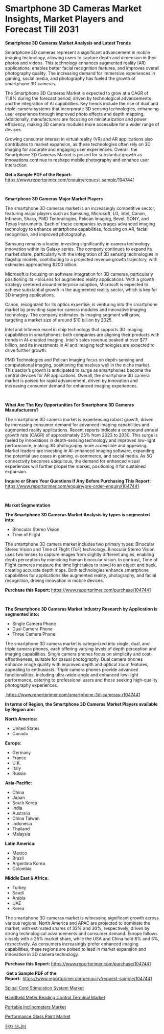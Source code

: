 <p><h1>Smartphone 3D Cameras Market Insights, Market Players and Forecast Till 2031</h1></p><p><strong>Smartphone 3D Cameras Market Analysis and Latest Trends</strong></p>
<p><p>Smartphone 3D cameras represent a significant advancement in mobile imaging technology, allowing users to capture depth and dimension in their photos and videos. This technology enhances augmented reality (AR) applications, enables better facial recognition features, and improves overall photography quality. The increasing demand for immersive experiences in gaming, social media, and photography has fueled the growth of smartphone 3D cameras.</p><p>The Smartphone 3D Cameras Market is expected to grow at a CAGR of 11.8% during the forecast period, driven by technological advancements and the integration of AI capabilities. Key trends include the rise of dual and triple-camera systems that incorporate 3D sensing technologies, enhancing user experience through improved photo effects and depth mapping. Additionally, manufacturers are focusing on miniaturization and power efficiency, making 3D camera modules more accessible for a wider range of devices.</p><p>Growing consumer interest in virtual reality (VR) and AR applications also contributes to market expansion, as these technologies often rely on 3D imaging for accurate and engaging user experiences. Overall, the Smartphone 3D Cameras Market is poised for substantial growth as innovations continue to reshape mobile photography and enhance user interaction.</p></p>
<p><strong>Get a Sample PDF of the Report:&nbsp;</strong> <a href="https://www.reportprimer.com/enquiry/request-sample/1047441">https://www.reportprimer.com/enquiry/request-sample/1047441</a></p>
<p>&nbsp;</p>
<p><strong>Smartphone 3D Cameras Major Market Players</strong></p>
<p><p>The smartphone 3D cameras market is an increasingly competitive sector, featuring major players such as Samsung, Microsoft, LG, Intel, Canon, Infineon, Sharp, PMD Technologies, Pelican Imaging, Bevel, SONY, and Texas Instruments. Each of these companies leverages advanced imaging technology to enhance smartphone capabilities, focusing on AR, facial recognition, and improved photography.</p><p>Samsung remains a leader, investing significantly in camera technology innovation within its Galaxy series. The company continues to expand its market share, particularly with the integration of 3D sensing technologies in flagship models, contributing to a projected revenue growth trajectory, with estimates approaching $200 billion.</p><p>Microsoft is focusing on software integration for 3D cameras, particularly positioning its HoloLens for augmented reality applications. With a growth strategy centered around enterprise adoption, Microsoft is expected to achieve substantial growth in the augmented reality sector, which is key for 3D imaging applications.</p><p>Canon, recognized for its optics expertise, is venturing into the smartphone market by providing superior camera modules and innovative imaging technology. The company estimates its imaging segment will grow, targeting a market size of around $10 billion by 2025.</p><p>Intel and Infineon excel in chip technology that supports 3D imaging capabilities in smartphones; both companies are aligning their products with trends in AI-enabled imaging. Intel's sales revenue peaked at over $77 billion, and its investments in AI and imaging technologies are expected to drive further growth.</p><p>PMD Technologies and Pelican Imaging focus on depth-sensing and computational imaging, positioning themselves well in the niche market. This sector’s growth is anticipated to surge as smartphones become the central devices for AR applications. Overall, the smartphone 3D camera market is poised for rapid advancement, driven by innovation and increasing consumer demand for enhanced imaging experiences.</p></p>
<p>&nbsp;</p>
<p><strong>What Are The Key Opportunities For Smartphone 3D Cameras Manufacturers?</strong></p>
<p><p>The smartphone 3D camera market is experiencing robust growth, driven by increasing consumer demand for advanced imaging capabilities and augmented reality applications. Recent reports indicate a compound annual growth rate (CAGR) of approximately 25% from 2023 to 2030. This surge is fueled by innovations in depth-sensing technology and improved low-light performance, making 3D photography more accessible and appealing. Market leaders are investing in AI-enhanced imaging software, expanding the potential use cases in gaming, e-commerce, and social media. As 5G connectivity becomes ubiquitous, the demand for enhanced visual experiences will further propel the market, positioning it for sustained expansion.</p></p>
<p><strong>Inquire or Share Your Questions If Any Before Purchasing This Report:</strong> <a href="https://www.reportprimer.com/enquiry/pre-order-enquiry/1047441">https://www.reportprimer.com/enquiry/pre-order-enquiry/1047441</a></p>
<p>&nbsp;</p>
<p><strong>Market Segmentation</strong></p>
<p><strong>The Smartphone 3D Cameras Market Analysis by types is segmented into:</strong></p>
<p><ul><li>Binocular Stereo Vision</li><li>Time of Flight</li></ul></p>
<p><p>The smartphone 3D camera market includes two primary types: Binocular Stereo Vision and Time of Flight (ToF) technology. Binocular Stereo Vision uses two lenses to capture images from slightly different angles, enabling depth perception by mimicking human binocular vision. In contrast, Time of Flight cameras measure the time light takes to travel to an object and back, creating accurate depth maps. Both technologies enhance smartphone capabilities for applications like augmented reality, photography, and facial recognition, driving innovation in mobile devices.</p></p>
<p><strong>Purchase this Report:&nbsp;</strong><a href="https://www.reportprimer.com/purchase/1047441">https://www.reportprimer.com/purchase/1047441</a></p>
<p>&nbsp;</p>
<p><strong>The Smartphone 3D Cameras Market Industry Research by Application is segmented into:</strong></p>
<p><ul><li>Single Camera Phone</li><li>Dual Camera Phone</li><li>Three Camera Phone</li></ul></p>
<p><p>The smartphone 3D camera market is categorized into single, dual, and triple camera phones, each offering varying levels of depth perception and imaging capabilities. Single camera phones focus on simplicity and cost-effectiveness, suitable for casual photography. Dual camera phones enhance image quality with improved depth and optical zoom features, appealing to enthusiasts. Triple camera phones provide advanced functionalities, including ultra-wide-angle and enhanced low-light performance, catering to professional users and those seeking high-quality photography experiences.</p></p>
<p><a href="https://www.reportprimer.com/smartphone-3d-cameras-r1047441">&nbsp;https://www.reportprimer.com/smartphone-3d-cameras-r1047441</a></p>
<p><strong>In terms of Region, the Smartphone 3D Cameras Market Players available by Region are:</strong></p>
<p>
    <p> <strong> North America: </strong>
        <ul>
            <li>United States</li>
            <li>Canada</li>
        </ul>
        </p> 
    <p> <strong> Europe: </strong>
        <ul>
            <li>Germany</li>
            <li>France</li>
            <li>U.K.</li>
            <li>Italy</li>
            <li>Russia</li>
        </ul>
        </p> 
    <p> <strong> Asia-Pacific: </strong>
        <ul>
            <li>China</li>
            <li>Japan</li>
            <li>South Korea</li>
            <li>India</li>
            <li>Australia</li>
            <li>China Taiwan</li>
            <li>Indonesia</li>
            <li>Thailand</li>
            <li>Malaysia</li>
        </ul>
        </p> 
    <p> <strong> Latin America: </strong>
        <ul>
            <li>Mexico</li>
            <li>Brazil</li>
            <li>Argentina Korea</li>
            <li>Colombia</li>
        </ul>
        </p> 
    <p> <strong> Middle East & Africa: </strong>
        <ul>
            <li>Turkey</li>
            <li>Saudi</li>
            <li>Arabia</li>
            <li>UAE</li>
            <li>Korea</li>
        </ul>
    </p>
    </p>
<p><p>The smartphone 3D cameras market is witnessing significant growth across various regions. North America and APAC are projected to dominate the market, with estimated shares of 32% and 30%, respectively, driven by strong technological advancements and consumer demand. Europe follows closely with a 25% market share, while the USA and China hold 8% and 5%, respectively. As consumers increasingly prefer enhanced imaging capabilities, these regions are poised to lead in market expansion and innovation in 3D camera technology.</p></p>
<p><strong>Purchase this Report: </strong><a href="https://www.reportprimer.com/purchase/1047441">https://www.reportprimer.com/purchase/1047441</a></p>
<p>&nbsp;<strong>Get a Sample PDF of the Report:&nbsp;&nbsp;</strong><a href="https://www.reportprimer.com/enquiry/request-sample/1047441">https://www.reportprimer.com/enquiry/request-sample/1047441</a></p>
<p><strong></strong></p>
<p><p><a href="https://www.linkedin.com/pulse/comprehensive-look-product-type-conventional-spinal-dgphc">Spinal Cord Stimulation System Market</a></p><p><a href="https://issuu.com/reportprime-2/docs/handheld-meter-reading-control-term_182460f4deaf44">Handheld Meter Reading Control Terminal Market</a></p><p><a href="https://issuu.com/reportprime-2/docs/portable-inclinometers-market-size-_45f73be4201c42">Portable Inclinometers Market</a></p><p><a href="https://medium.com/@braidenlucas2019/performance-glass-paint-market-trends-and-regional-insights-forecasted-for-period-from-2024-to-2031-452ce3d91cf3?postPublishedType=repub">Performance Glass Paint Market</a></p><p><a href="https://github.com/laholand/Market-Research-Report-List-6/blob/main/379413214338.md">환자 모니터</a></p></p>